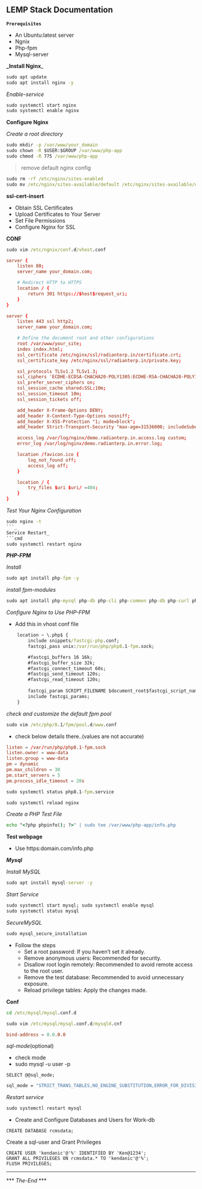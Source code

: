 ## LEMP Stack Documentation 

**`Prerequisites`**
- An Ubuntu:latest server
- Ngnix
- Php-fpm
- Mysql-server

**_Install Nginx**_

```cmd
sudo apt update
sudo apt install nginx -y
```
_Enable-service_

```cmd
sudo systemctl start nginx
sudo systemctl enable nginx
```

**Configure Nginx**

_Create a root directory_

```cmd
sudo mkdir -p /var/www/your_domain
sudo chown -R $USER:$GROUP /var/www/php-app
sudo chmod -R 775 /var/www/php-app
```

> remove default nginx config 
```cmd
sudo rm -rf /etc/nginx/sites-enabled
sudo mv /etc/nginx/sites-available/default /etc/nginx/sites-available/default.org
```
**ssl-cert-insert**

* Obtain SSL Certificates
* Upload Certificates to Your Server
* Set File Permissions
* Configure Nginx for SSL

**CONF**

```cmd
sudo vim /etc/ngnix/conf.d/vhost.conf
```
```conf
server {
    listen 80;
    server_name your_domain.com;

    # Redirect HTTP to HTTPS
    location / {
        return 301 https://$host$request_uri;
    }
}

server {
    listen 443 ssl http2;
    server_name your_domain.com;

    # Define the document root and other configurations
    root /var/www/your_site;
    index index.html;
    ssl_certificate /etc/nginx/ssl/radianterp.in/certificate.crt;
    ssl_certificate_key /etc/nginx/ssl/radianterp.in/private.key;

    ssl_protocols TLSv1.2 TLSv1.3;
    ssl_ciphers 'ECDHE-ECDSA-CHACHA20-POLY1305:ECDHE-RSA-CHACHA20-POLY1305:ECDHE-ECDSA-AES128-GCM-SHA256:ECDHE-RSA-AES128-GCM-SHA256:ECDHE-ECDSA-AES256-GCM-SHA384:ECDHE-RSA-AES256-GCM-SHA384:DHE-RSA-AES128-GCM-SHA256:DHE-RSA-AES256-GCM-SHA384';
    ssl_prefer_server_ciphers on;
    ssl_session_cache shared:SSL:10m;
    ssl_session_timeout 10m;
    ssl_session_tickets off;

    add_header X-Frame-Options DENY;
    add_header X-Content-Type-Options nosniff;
    add_header X-XSS-Protection "1; mode=block";
    add_header Strict-Transport-Security "max-age=31536000; includeSubdomains; preload" always;

    access_log /var/log/nginx/demo.radianterp.in.access.log custom;
    error_log /var/log/nginx/demo.radianterp.in.error.log;

    location /favicon.ico {
        log_not_found off;
        access_log off;
    }

    location / {
        try_files $uri $uri/ =404;
    }
}
```
_Test Your Nginx Configuration_
```cmd
sudo nginx -t
```_
Service Restart_
```cmd
sudo systemctl restart nginx
```

**_PHP-FPM_**

_Install_

```cmd
sudo apt install php-fpm -y
```
_install fpm-modules_

```cmd
sudo apt install php-mysql php-db php-cli php-common php-db php-curl php-zip php-xml -y
```
_Configure Nginx to Use PHP-FPM_

* Add this in vhost conf file 
```cmd
    location ~ \.php$ {
        include snippets/fastcgi-php.conf;
        fastcgi_pass unix:/var/run/php/php8.1-fpm.sock;

        #fastcgi_buffers 16 16k;
        #fastcgi_buffer_size 32k;
        #fastcgi_connect_timeout 60s;
        #fastcgi_send_timeout 120s;
        #fastcgi_read_timeout 120s;	
        
	    fastcgi_param SCRIPT_FILENAME $document_root$fastcgi_script_name;
        include fastcgi_params;
    }
```

_check and customize the default fpm pool_
```cmd
sudo vim /etc/php/8.1/fpm/pool.d/www.conf
```
* check below details there..(values are not accurate)

```conf
listen = /var/run/php/php8.1-fpm.sock
listen.owner = www-data
listen.group = www-data 
pm = dynamic 
pm.max_children = 30 
pm.start_servers = 5  
pm.process_idle_timeout = 20s
```
```cmd
sudo systemctl status php8.1-fpm.service
```
```cmd
sudo systemctl reload nginx
```

_Create a PHP Test File_
```cmd
echo "<?php phpinfo(); ?>" | sudo tee /var/www/php-app/info.php
```

**Test webpage**

* Use https:domain.com/info.php

**_Mysql_**

_Install MySQL_

```cmd
sudo apt install mysql-server -y
```
_Start Service_
```cmd
sudo systemctl start mysql; sudo systemctl enable mysql
sudo systemctl status mysql
```

_SecureMySQL_
```cmd
sudo mysql_secure_installation
```
* Follow the steps
  - Set a root password: If you haven’t set it already.
  - Remove anonymous users: Recommended for security.
  - Disallow root login remotely: Recommended to avoid remote access to the root user.
  - Remove the test database: Recommended to avoid unnecessary exposure.
  - Reload privilege tables: Apply the changes made.

**Conf**

```cmd
cd /etc/mysql/mysql.conf.d
```
```cmd
sudo vim /etc/mysql/mysql.conf.d/mysqld.cnf
```
```conf
bind-address = 0.0.0.0
```
_sql-mode_(optional)
* check mode
* sudo mysql -u user -p

```mysql
SELECT @@sql_mode;
```
```cmd
sql_mode = "STRICT_TRANS_TABLES,NO_ENGINE_SUBSTITUTION,ERROR_FOR_DIVISION_BY_ZERO,TRADITIONAL,NO_ZERO_DATE,NO_ZERO_IN_DATE"
```
_Restart service_
```cmd
sudo systemctl restart mysql
```
* Create and Configure Databases and Users for Work-db
```mysql
CREATE DATABASE rcmsdata;
```
Create a sql-user and Grant Privileges
```mysql
CREATE USER 'kendanic'@'%' IDENTIFIED BY 'Ken@1234';
GRANT ALL PRIVILEGES ON rcmsdata.* TO 'kendanic'@'%';
FLUSH PRIVILEGES;
```
--------
*** _The-End_ ***

